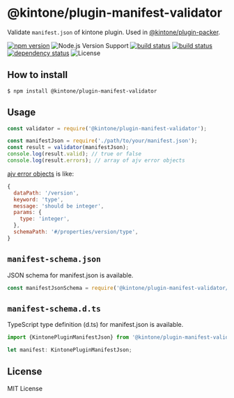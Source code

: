 @kintone/plugin-manifest-validator
====

Validate `manifest.json` of kintone plugin. Used in [@kintone/plugin-packer](https://github.com/kintone/plugin-packer).

[![npm version][npm-image]][npm-url]
![Node.js Version Support][node-version]
[![build status][circleci-image]][circleci-url]
[![build status][travisci-image]][travisci-url]
[![dependency status][deps-image]][deps-url]
![License][license]

## How to install

```console
$ npm install @kintone/plugin-manifest-validator
```

## Usage

```js
const validator = require('@kintone/plugin-manifest-validator');

const manifestJson = require('./path/to/your/manifest.json');
const result = validator(manifestJson);
console.log(result.valid); // true or false
console.log(result.errors); // array of ajv error objects
```

[ajv error objects](https://ajv.js.org/docs/api.html#validation-errors) is like:

```js
{
  dataPath: '/version',
  keyword: 'type',
  message: 'should be integer',
  params: {
    type: 'integer',
  },
  schemaPath: '#/properties/version/type',
}
```
## `manifest-schema.json`

JSON schema for manifest.json is available.

```js
const manifestJsonSchema = require('@kintone/plugin-manifest-validator/manifest-schema.json');
```

## `manifest-schema.d.ts`

TypeScript type definition (d.ts) for manifest.json is available.

```typescript
import {KintonePluginManifestJson} from '@kintone/plugin-manifest-validator/manifest-schema';

let manifest: KintonePluginManifestJson;
```

## License

MIT License

[npm-image]: https://img.shields.io/npm/v/@kintone/plugin-manifest-validator.svg
[npm-url]: https://npmjs.org/package/@kintone/plugin-manifest-validator
[circleci-image]: https://circleci.com/gh/kintone/plugin-manifest-validator.svg?style=shield
[circleci-url]: https://circleci.com/gh/kintone/plugin-manifest-validator
[travisci-image]: https://travis-ci.org/kintone/plugin-manifest-validator.svg?branch=master
[travisci-url]: https://travis-ci.org/kintone/plugin-manifest-validator
[deps-image]: https://img.shields.io/david/kintone/plugin-manifest-validator.svg
[deps-url]: https://david-dm.org/kintone/plugin-manifest-validator
[node-version]: https://img.shields.io/badge/Node.js%20support-v6,v8,v10-brightgreen.svg
[license]: https://img.shields.io/npm/l/@kintone/plugin-manifest-validator.svg
